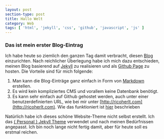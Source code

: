 ```yaml
---
layout: post
section-type: post
title: Hallo Welt
category: Web
tags: [ 'html', 'jekyll', 'css', 'github', 'javascript', 'js' ]
---
```

### Das ist mein erster Blog-Eintrag

Ich habe heute so ziemlich den ganzen Tag damit verbracht, diesen [Blog](https://github.com/rherlt/rherlt.github.io) einzurichten. 
Nach reichlicher Überlegung habe ich mich dazu entschieden, meinen Blog basierend auf [Jekyll](https://jekyllrb.com/) zu realisieren und als [Github Page](https://pages.github.com/)
zu hosten. Die Vorteile sind für mich folgende:

1. Man kann die Blog-Einträge ganz einfach in Form von [Markdown](https://de.wikipedia.org/wiki/Markdow) erstellen.
1. Es wird kein kompliziertes CMS und vorallem keine Datenbank benötigt.
1. Es kann sehr einfach auf Github gehostet werden, auch unter einer benutzerdefinierten URL, wie bei mir unter [http://ricoherlt.com](http://ricoherlt.com). Wie das funktioniert ist [hier](https://help.github.com/articles/using-a-custom-domain-with-github-pages/) beschrieben

Natürlich habe ich dieses schöne Website-Theme nicht selbst erstellt. Ich das [{ Personal } Jekyll Theme](https://github.com/PanosSakkos/personal-jekyll-theme) verwendet und nach meinen Bedürfnissen angepasst.
Ich bin noch lange nicht fertig damit, aber für heute soll es erstmal reichen.

